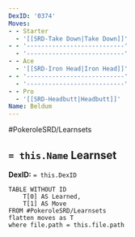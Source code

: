 ```yaml
---
DexID: '0374'
Moves:
- - Starter
  - '[[SRD-Take Down|Take Down]]'
- - '---------------------------'
  - '---------------------------'
- - Ace
  - '[[SRD-Iron Head|Iron Head]]'
- - '---------------------------'
  - '---------------------------'
- - Pro
  - '[[SRD-Headbutt|Headbutt]]'
Name: Beldum
---
```


#PokeroleSRD/Learnsets

## `= this.Name` Learnset

**DexID:** `= this.DexID`

```dataview
TABLE WITHOUT ID
    T[0] AS Learned,
    T[1] AS Move
FROM #PokeroleSRD/Learnsets
flatten moves as T
where file.path = this.file.path
```
